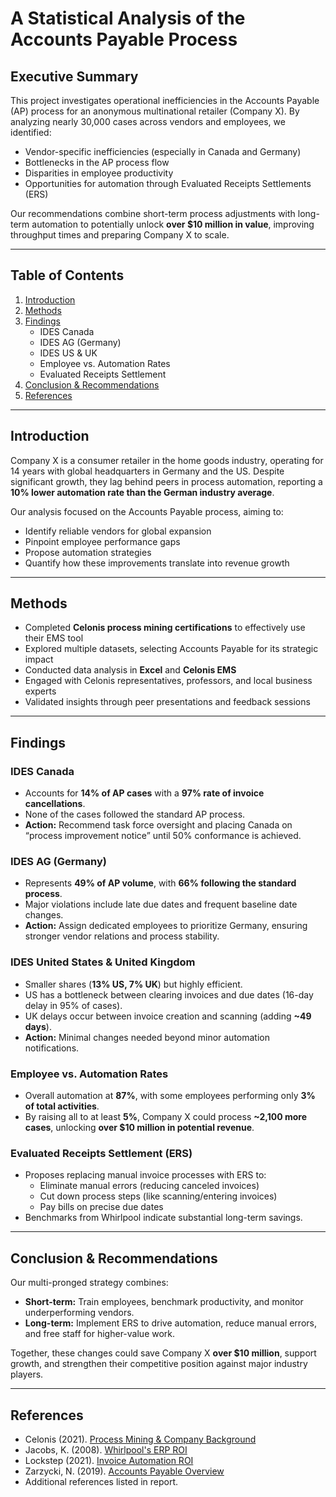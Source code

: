 # A Statistical Analysis of the Accounts Payable Process

## Executive Summary

This project investigates operational inefficiencies in the Accounts Payable (AP) process for an anonymous multinational retailer (Company X). By analyzing nearly 30,000 cases across vendors and employees, we identified:

- Vendor-specific inefficiencies (especially in Canada and Germany)
- Bottlenecks in the AP process flow
- Disparities in employee productivity
- Opportunities for automation through Evaluated Receipts Settlements (ERS)

Our recommendations combine short-term process adjustments with long-term automation to potentially unlock **over $10 million in value**, improving throughput times and preparing Company X to scale.

---

## Table of Contents

1. [Introduction](#introduction)
2. [Methods](#methods)
3. [Findings](#findings)
   - IDES Canada
   - IDES AG (Germany)
   - IDES US & UK
   - Employee vs. Automation Rates
   - Evaluated Receipts Settlement
4. [Conclusion & Recommendations](#conclusion--recommendations)
5. [References](#references)

---

## Introduction

Company X is a consumer retailer in the home goods industry, operating for 14 years with global headquarters in Germany and the US. Despite significant growth, they lag behind peers in process automation, reporting a **10% lower automation rate than the German industry average**.

Our analysis focused on the Accounts Payable process, aiming to:

- Identify reliable vendors for global expansion
- Pinpoint employee performance gaps
- Propose automation strategies
- Quantify how these improvements translate into revenue growth

---

## Methods

- Completed **Celonis process mining certifications** to effectively use their EMS tool
- Explored multiple datasets, selecting Accounts Payable for its strategic impact
- Conducted data analysis in **Excel** and **Celonis EMS**
- Engaged with Celonis representatives, professors, and local business experts
- Validated insights through peer presentations and feedback sessions

---

## Findings

### IDES Canada
- Accounts for **14% of AP cases** with a **97% rate of invoice cancellations**.
- None of the cases followed the standard AP process.
- **Action:** Recommend task force oversight and placing Canada on “process improvement notice” until 50% conformance is achieved.

### IDES AG (Germany)
- Represents **49% of AP volume**, with **66% following the standard process**.
- Major violations include late due dates and frequent baseline date changes.
- **Action:** Assign dedicated employees to prioritize Germany, ensuring stronger vendor relations and process stability.

### IDES United States & United Kingdom
- Smaller shares (**13% US, 7% UK**) but highly efficient.
- US has a bottleneck between clearing invoices and due dates (16-day delay in 95% of cases).
- UK delays occur between invoice creation and scanning (adding **~49 days**).
- **Action:** Minimal changes needed beyond minor automation notifications.

### Employee vs. Automation Rates
- Overall automation at **87%**, with some employees performing only **3% of total activities**.
- By raising all to at least **5%**, Company X could process **~2,100 more cases**, unlocking **over $10 million in potential revenue**.

### Evaluated Receipts Settlement (ERS)
- Proposes replacing manual invoice processes with ERS to:
  - Eliminate manual errors (reducing canceled invoices)
  - Cut down process steps (like scanning/entering invoices)
  - Pay bills on precise due dates
- Benchmarks from Whirlpool indicate substantial long-term savings.

---

## Conclusion & Recommendations

Our multi-pronged strategy combines:

- **Short-term:** Train employees, benchmark productivity, and monitor underperforming vendors.
- **Long-term:** Implement ERS to drive automation, reduce manual errors, and free staff for higher-value work.

Together, these changes could save Company X **over $10 million**, support growth, and strengthen their competitive position against major industry players.

---

## References

- Celonis (2021). [Process Mining & Company Background](https://academy.celonis.com)
- Jacobs, K. (2008). [Whirlpool's ERP ROI](https://www.reuters.com/article/us-column-deal-whirlpool-idUSN1224608220080212)
- Lockstep (2021). [Invoice Automation ROI](https://lockstep.io/blog/the-roi-of-using-invoice-automation/)
- Zarzycki, N. (2019). [Accounts Payable Overview](https://bench.co/blog/accounting/accounts-payable/)
- Additional references listed in report.
